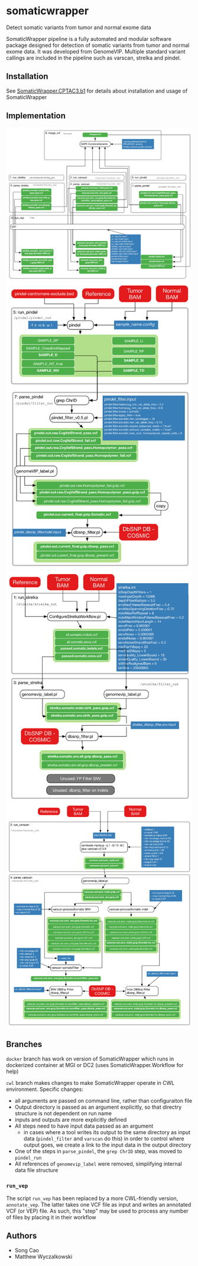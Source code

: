 # somaticwrapper
Detect somatic variants from tumor and normal exome data

SomaticWrapper pipeline is a fully automated and modular software package
designed for detection of somatic variants from tumor and normal exome data. 
It was developed from GenomeVIP. Multiple standard
variant callings are included in the pipeline such as varscan, strelka and
pindel. 

## Installation

See [SomaticWrapper.CPTAC3.b1](https://github.com/ding-lab/SomaticWrapper.CPTAC3.b1) for details
about installation and usage of SomaticWrapper

## Implementation

![Somatic Wrapper Overview](docs/SomaticWrapper.v2.Overview.png)
![Somatic Wrapper Pindel Details](docs/SomaticWrapper.v2.Pindel.png)
![Somatic Wrapper Strelka Details](docs/SomaticWrapper.v2.Strelka.png)
![Somatic Wrapper Varscan Details](docs/SomaticWrapper.v2.Varscan.png)

## Branches

`docker` branch has work on version of SomaticWrapper which runs in dockerized container at 
MGI or DC2 (uses SomaticWrapper.Workflow for help)

`cwl` branch makes changes to make SomaticWrapper operate in CWL environment. Specific changes:
  * all arguments are passed on command line, rather than configuraiton file
  * Output directory is passed as an argument explicitly, so that directry structure is not
    dependent on run name
  * inputs and outputs are more explicitly defined
  * All steps need to have input data passed as an argument
    * in cases where a tool writes its output to the same directory as input data (`pindel_filter` and `varscan` do this)
      in order to control where output goes, we create a link to the input data in the output directory
  * One of the steps in `parse_pindel`, the `grep ChrID` step, was moved to `pindel_run`
  * All references of `genomevip_label` were removed, simplifying internal data file structure

### `run_vep`

The script `run_vep` has been replaced by a more CWL-friendly version, `annotate_vep`.  The latter
takes one VCF file as input and writes an annotated VCF (or VEP) file. As such, this "step" may be used
to process any number of files by placing it in their workflow

## Authors

* Song Cao
* Matthew Wyczalkowski
